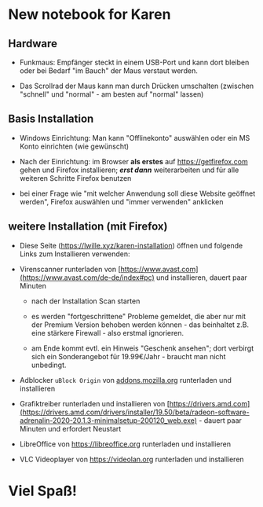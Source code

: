# New notebook for Karen

## Hardware

* Funkmaus: Empfänger steckt in einem USB-Port und kann dort bleiben oder bei Bedarf "im Bauch" der Maus verstaut werden.

* Das Scrollrad der Maus kann man durch Drücken umschalten (zwischen "schnell" und "normal" - am besten auf "normal" lassen)

## Basis Installation

- Windows Einrichtung: Man kann "Offlinekonto" auswählen oder ein MS Konto einrichten (wie gewünscht)
* Nach der Einrichtung: im Browser **als erstes** auf https://getfirefox.com gehen und Firefox installieren; ***erst dann*** weiterarbeiten und für alle weiteren Schritte Firefox benutzen

* bei einer Frage wie "mit welcher Anwendung soll diese Website geöffnet werden", Firefox auswählen und "immer verwenden" anklicken



## weitere Installation (mit Firefox)

* Diese Seite (https://lwille.xyz/karen-installation) öffnen und folgende Links zum Installieren verwenden:

* Virenscanner runterladen von [https://www.avast.com](https://www.avast.com/de-de/index#pc) und installieren, dauert paar Minuten
  
  * nach der Installation Scan starten
  
  * es werden "fortgeschrittene" Probleme gemeldet, die aber nur mit der Premium Version behoben werden können - das beinhaltet z.B. eine stärkere Firewall - also erstmal ignorieren.
  
  * am Ende kommt evtl. ein Hinweis "Geschenk ansehen"; dort verbirgt sich ein Sonderangebot für 19.99€/Jahr - braucht man nicht unbedingt.

* Adblocker `uBlock Origin` von [addons.mozilla.org](https://addons.mozilla.org/en-US/firefox/addon/ublock-origin) runterladen und installieren

* Grafiktreiber runterladen und installieren von [https://drivers.amd.com](https://drivers.amd.com/drivers/installer/19.50/beta/radeon-software-adrenalin-2020-20.1.3-minimalsetup-200120_web.exe) - dauert paar Minuten und erfordert Neustart

* LibreOffice von https://libreoffice.org runterladen und installieren

* VLC Videoplayer von https://videolan.org runterladen und installieren



# Viel Spaß!
